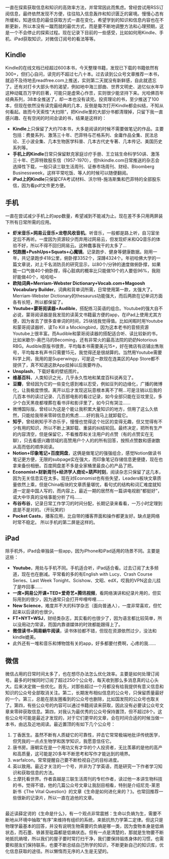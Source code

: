 一直在探索获取信息和知识的高效率方法，并常常因此而焦虑。曾经尝试用RSS订阅信息，最终依然发现不方便，往往陷入信息轰炸和知识匮乏的窘境。慢慢心态有所缓和，知道信息的最佳获取方式一直在变化，希望学到的知识和信息内容也在不断更新，所以本没有一蹴而就的最优方式，而是要不断地调整方法和心理预期，这是一个不会停止的探索过程。现在记录下目前的一些感受，比如如何用Kindle、手机、iPad获取知识，对微信订阅号的看法等等。
## Kindle
Kindle的在线文档已经超过600本书，今天整理书籍，发现已下载的书籍依然有300+，但扪心自问，读完的不超过七八十本。过去读到公众号文章推荐一本书，就迫不及待地去readfree.com上推送，实则第二天就没有新鲜感，自此就遗忘了。还有对打卡大部头书的渴望，例如地中海三部曲、世界文明史、追忆似水年华这种动辄百万字的巨著，可能只是虚荣心作祟，实则很少能坚持下来。光哈佛百年经典系列，38本全推送了，却一本也没有读完。投资理论的书，至少推送了100本，但现在依然没有读完最经典的几本，反倒是每次打开Kindle都会纠结，不知从何看起。故而今天索性“大扫除”，把Kindle里的大部分书都清理掉，只留下我一直感兴趣、在有空闲的时间会读的书，结果是这样的：
* **Kindle**上只保留了大约70本书，大多是阅读的时候不需要做笔记的作品，主要包括：费曼系列、激荡三十年、巴菲特与芒格系列、金庸作品全集、民法总论、王小波全集、几本生物医学科普、几本古代史专著、几本传记、美国历史系列等。
* **手机上的Kindle**日常只保留默克家庭诊疗手册、王立铭生命科学50讲、激荡三十年、巴菲特致股东信（1957-1970），但hikindle.com日常推送的杂志会选择性下载，一般只读三联生活周刊、证券市场周刊、财经、Bloomberg Businessweek，这样平常吃饭、等人的时候可以随便翻阅。
* **iPad上的Kindle**只保留CFA考试材料、沃尔特-施洛斯集和巴菲特的全部股东信，因为看pdf文件更方便。
## 手机
一直在尝试减少手机上的app数量，希望减到不能减为止。现在差不多只用两屏装下所有日常所需的应用。
* **虾米音乐+网易云音乐+龙卷风收音机**。听音乐，一般都是路上听，自习室坐定后不再听。一度因为资源较少而弃用过网易云，但发现虾米和QQ音乐的体验不好，所以不得不回归网易云。这种蠢事我干的太多了…
* **悦跑圈+PushUps+Squats+心魔镜**。记录跑步、健身等健康数据。刚用一年，共记录跑步418公里，俯卧撑3352个，深蹲4324个。年初哈佛大学的一篇文章说，对上千名消防员的研究显示，以80个/分钟的速度做俯卧撑，如果能一口气做40个俯卧撑，得心脏病的概率比只能做10个的人要低96%，我刚好能做40个，哈哈哈~
* **欧陆词典+Merriam-Webster Dictionary+Vocab.com+Magoosh Vocabulary Builder**。词典和背单词所需，日常使用第一款，太强大了。Merriam-Webster Dictionary的thesaurus功能强大，而后两款在记单词方面各有长短，所以都保留了。
* **Youtube+蒙哥阅读器+Audible**，搭配练习英语的组合。Youtube的强大自不必说，蒙哥阅读器是我发现的读英文书籍最方便的app，在iPad上使用尤其方便，因为省去了很多查单词的时间，25块钱我觉得值。比如闲暇时用Youtube和蒙哥阅读器听、读To Kill a Mockingbird，因为这本老书的音频资源Youtube上很丰富。而Audible和蒙哥阅读器的搭配适合听、读比较新的书，比如米歇尔-奥巴马的Becoming，还有非常火的最高法院的奶奶Notorious RBG。Audible原版书很贵，平均每本书需要美元15+，好在微店有店铺出售账号，平均每本有声书只需要15元，我觉得还是很胡算的。当然用Youtube需要科学上网，我用的是Superwingy，可是这一款现在连美区的App Store都不提供了，真不知道这款App挂掉以后我要咋办。
* **Unsplash**，下载好看的壁纸图片。
* **维基百科**，人类知识之光，几乎永久性地和某度百科说再见了。
* **豆瓣**，曾经因为它的一些变化感到难以忍受，例如豆列的边缘化，广播的微博化，让我极度愤恨。离开以后才发现这玩意根本离不了啊…可是注销以后我的几百本书的读过记录、几百部电影的看过记录，如今全部只能在豆坟里见，多少个白天黑夜都埋葬在看书评和影评里了，如今只有哭泣……
* 微博国际版，曾经以为这是个能让我积累大量知识的地方，但用了这么久依然，只能给我带来零碎信息的焦虑……好的我马上就卸载它。
* **知乎**，曾经刷知乎不亦乐乎，慢慢也觉得这个社区的变得无趣，但又觉得有不少有用的知识，所以不断上演卸载、重装的纠结轮回。最终决定，把所有生产的内容清空，但是保留它，不看推荐和关注用户的点赞（有的点赞实在无聊），只去看感兴趣领域的高赞用户个人的的所有回答，按照点赞数和感谢数从高而低的顺序阅读。
* **Notion+印象笔记+百度网盘**，这俩是做笔记的强强组合，感觉Notion做读书笔记更方便，无限的subpage实在强大，而印象笔记存储信息更便捷，现在也拿来备份相册。百度网盘差不多是全家桶里最良心的产品了把。
* **Economist+财新周刊+经济学人商论+葫芦时刻**，阅读杂志只保留了这几本，因为无关信息实在太多。现在对Economist也有些失望，Leaders板块文章质量依然上乘，但是China板块的文章质量堪忧，看句式的结构和词汇难度就知道一定是中国人写的，而内容上，最近一期的居然有一篇讲电视剧“都挺好”，诺大中华真的没啥事能分析了吗……
* **布谷布谷**，记录日常工作学习的时间分配，长期记录来看看，一万小时定理到底是不是对的。（开玩笑的）
* **Pocket Casts**，播客应用，比自带的播客界面和操作都更友好。缺点是网络时常不稳定。
所以手机的第二屏是这样的。
## iPad
除手机外，iPad会单独装一些app，因为iPhone和iPad适用的场景不同。主要是这些：
* **Youtube**，用处与手机不同。手机适合听，iPad适合看。过去订阅了太多频道，现在也在删减。平常看的多的有English with Lucy、Crash Course Series、Last Week Tonight、Scishow、文昭、edX，哎我的VPN这会儿挂了是咋回事……
* **一席+网易公开课+TED+爱奇艺+腾讯视频**，看网络演讲和纪录片用的，但实际用到的很少，因为通常只会打开哔哩哔哩……
* **New Science**，难度并不大的科学杂志（面向普通人），一度非常喜欢，但忙起来以后读的也很少。
* **FT+NYT+WSJ**，财经类杂志，其实看的也很少了，因为语言都比较简单，所以没用动力常读，而国内靠谱媒体的时效都能跟得上了。
* **微信读书+网易蜗牛阅读**，读书体验都不错，但现在资源依然过少，没法和kindle媲美。
* 此外还有一堆和音乐和博物馆有关的app，好多都要付费啊，心疼的我……
## 微信
微信占用的日常时间太多了，也在想尽办法怎么优化效率。主要是如何处理订阅号。最多的时候同时订阅了超过250个公众号，每天收到那么多消息真的让心头大。后来决定做一些优化。首先，对那些超过一个月都没有给我提供有意义信息和知识的公众号全部取消关注。第二，长期发布相似信息的公众号，只保留质量最好的一个。第三，总能在朋友圈看到的公众号也删除，比如国发院的公众号也取关了。第四，有些公众号的内容可以通过书籍阅读来获取，因此没有必要读公众号文章来零碎获取信息。第四，对我认为最优秀的公众号保持置顶，但不超过8个。这些公众号可能是最近才发现的，对于它们更早的文章，会在时间合适的时候当做一本书，由远及近地阅读。最近置顶的有如下几个公众号：
1. 丁香医生。虽然不断有人质疑它的可靠性，抨击它常常极端地批评传统医学，但凭我的一点点生物学和医学知识，我愿意信任它。
2. 唐书房。唐朝实在是一个用功又有才华的个人投资者，无比羡慕的是他的高产和高质量，这可能是20多年不断思考和写作才能达到的境界。
3. warfalcon。常常提醒自己要不断检视自己的目标进度。
4. 英以致用。最近才关注的一个号，并非为了学英语，而是研究一下作者学习知识和获取信息的方法。
5. 土摩托看世界。作者袁越是三联生活周刊的专栏作者，读过他一本讲生物科技的书，觉得不错，他的几篇公众号文章让我刮目相看，特别是介绍尼克-莱恩新书《The Vital Question》的文章《生命是如何进化来的？》。也常回推荐一些很新的记录片，所以一直在追他的文章。
## 
最近读薛定谔的《生命是什么》，有一个观点非常震撼：生命以负熵为生，需要不断地从环境中抽取“有序”来维持有组织的系统，来抵抗热力学第二定律。但这只是物理学最基本的回答，并没有说明生物需要的负熵是哪一类，因为食物本身是低熵状态，而石墨、铁甚至砒霜都是低熵状态。但有一点是清楚的，那就是生物要不断地抵抗熵增，所以我们的屋子要时常打扫干净，我们要保持锻炼身体的习惯，也需要和朋友们保持联系，也要不断总结自己所学的知识，不断更新自己的知识库，优化信息获取的途径。所以懒惰而无序的人生是无望的。
<!--stackedit_data:
eyJoaXN0b3J5IjpbLTYwMDg2OTE2Nl19
-->